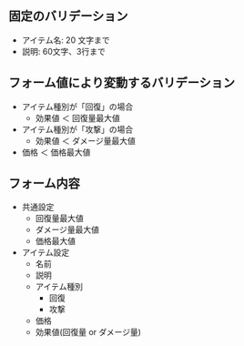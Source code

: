 ## 固定のバリデーション

* アイテム名: 20 文字まで
* 説明: 60文字、3行まで

## フォーム値により変動するバリデーション

* アイテム種別が「回復」の場合
  * 効果値 ＜ 回復量最大値
* アイテム種別が「攻撃」の場合
  * 効果値 ＜ ダメージ量最大値
* 価格 ＜ 価格最大値

## フォーム内容

* 共通設定
  * 回復量最大値
  * ダメージ量最大値
  * 価格最大値
* アイテム設定
  * 名前
  * 説明
  * アイテム種別
    * 回復
    * 攻撃
  * 価格
  * 効果値(回復量 or ダメージ量)